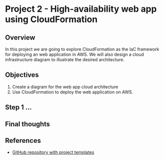 # Project 2 - High-availability web app using CloudFormation
## Overview
In this project we are going to explore CloudFormation as the IaC framework for deploying an web application in AWS. We will also design a cloud infrastructure diagram to illustrate the desired architecture.



## Objectives
1. Create a diagram for the web app cloud architecture
2. Use CloudFormation to deploy the web application on AWS.

## Step 1 ...


## Final thoughts

## References
- [GitHub repository with project templates](https://github.com/udacity/-cd12352-Deploy-Infrastructure-as-Code-project/blob/main/starter/README.md)
